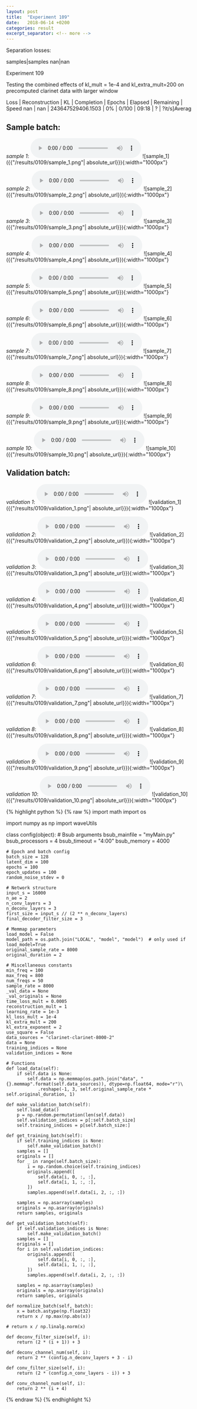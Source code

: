 ```yaml
---
layout: post
title:  "Experiment 109"
date:   2018-06-14 +0200
categories: result
excerpt_separator: <!-- more -->
---
```

Separation losses:

samples|samples
nan|nan<!-- more -->

Experiment 109

Testing the combined effects of kl_mult = 1e-4 and kl_extra_mult=200 on precomputed clarinet data with larger window

Loss | Reconstruction | KL | Completion | Epochs | Elapsed | Remaining | Speed
nan | nan | 243647529406.1503 | 0% | 0/100 | 09:18 | ? | ?it/s]Averag

## **Sample batch**:
_sample 1_:
<audio src="/ResultsOverview/results/0109/sample_1.wav" controls preload></audio>
![sample_1]({{"/results/0109/sample_1.png"| absolute_url}}){:width="1000px"}

_sample 2_:
<audio src="/ResultsOverview/results/0109/sample_2.wav" controls preload></audio>
![sample_2]({{"/results/0109/sample_2.png"| absolute_url}}){:width="1000px"}

_sample 3_:
<audio src="/ResultsOverview/results/0109/sample_3.wav" controls preload></audio>
![sample_3]({{"/results/0109/sample_3.png"| absolute_url}}){:width="1000px"}

_sample 4_:
<audio src="/ResultsOverview/results/0109/sample_4.wav" controls preload></audio>
![sample_4]({{"/results/0109/sample_4.png"| absolute_url}}){:width="1000px"}

_sample 5_:
<audio src="/ResultsOverview/results/0109/sample_5.wav" controls preload></audio>
![sample_5]({{"/results/0109/sample_5.png"| absolute_url}}){:width="1000px"}

_sample 6_:
<audio src="/ResultsOverview/results/0109/sample_6.wav" controls preload></audio>
![sample_6]({{"/results/0109/sample_6.png"| absolute_url}}){:width="1000px"}

_sample 7_:
<audio src="/ResultsOverview/results/0109/sample_7.wav" controls preload></audio>
![sample_7]({{"/results/0109/sample_7.png"| absolute_url}}){:width="1000px"}

_sample 8_:
<audio src="/ResultsOverview/results/0109/sample_8.wav" controls preload></audio>
![sample_8]({{"/results/0109/sample_8.png"| absolute_url}}){:width="1000px"}

_sample 9_:
<audio src="/ResultsOverview/results/0109/sample_9.wav" controls preload></audio>
![sample_9]({{"/results/0109/sample_9.png"| absolute_url}}){:width="1000px"}

_sample 10_:
<audio src="/ResultsOverview/results/0109/sample_10.wav" controls preload></audio>
![sample_10]({{"/results/0109/sample_10.png"| absolute_url}}){:width="1000px"}

## **Validation batch**:
_validation 1_:
<audio src="/ResultsOverview/results/0109/validation_1.wav" controls preload></audio>
![validation_1]({{"/results/0109/validation_1.png"| absolute_url}}){:width="1000px"}

_validation 2_:
<audio src="/ResultsOverview/results/0109/validation_2.wav" controls preload></audio>
![validation_2]({{"/results/0109/validation_2.png"| absolute_url}}){:width="1000px"}

_validation 3_:
<audio src="/ResultsOverview/results/0109/validation_3.wav" controls preload></audio>
![validation_3]({{"/results/0109/validation_3.png"| absolute_url}}){:width="1000px"}

_validation 4_:
<audio src="/ResultsOverview/results/0109/validation_4.wav" controls preload></audio>
![validation_4]({{"/results/0109/validation_4.png"| absolute_url}}){:width="1000px"}

_validation 5_:
<audio src="/ResultsOverview/results/0109/validation_5.wav" controls preload></audio>
![validation_5]({{"/results/0109/validation_5.png"| absolute_url}}){:width="1000px"}

_validation 6_:
<audio src="/ResultsOverview/results/0109/validation_6.wav" controls preload></audio>
![validation_6]({{"/results/0109/validation_6.png"| absolute_url}}){:width="1000px"}

_validation 7_:
<audio src="/ResultsOverview/results/0109/validation_7.wav" controls preload></audio>
![validation_7]({{"/results/0109/validation_7.png"| absolute_url}}){:width="1000px"}

_validation 8_:
<audio src="/ResultsOverview/results/0109/validation_8.wav" controls preload></audio>
![validation_8]({{"/results/0109/validation_8.png"| absolute_url}}){:width="1000px"}

_validation 9_:
<audio src="/ResultsOverview/results/0109/validation_9.wav" controls preload></audio>
![validation_9]({{"/results/0109/validation_9.png"| absolute_url}}){:width="1000px"}

_validation 10_:
<audio src="/ResultsOverview/results/0109/validation_10.wav" controls preload></audio>
![validation_10]({{"/results/0109/validation_10.png"| absolute_url}}){:width="1000px"}


{% highlight python %}
{% raw %}
import math
import os

import numpy as np
import waveUtils


class config(object):
	# Bsub arguments
	bsub_mainfile = "myMain.py"
	bsub_processors = 4
	bsub_timeout = "4:00"
	bsub_memory = 4000

	# Epoch and batch config
	batch_size = 128
	latent_dim = 100
	epochs = 100
	epoch_updates = 100
	random_noise_stdev = 0

	# Network structure
	input_s = 16000
	n_ae = 2
	n_conv_layers = 3
	n_deconv_layers = 3
	first_size = input_s // (2 ** n_deconv_layers)
	final_decoder_filter_size = 3

	# Memmap parameters
	load_model = False
	model_path = os.path.join("LOCAL", "model", "model")  # only used if load_model=True
	original_sample_rate = 8000
	original_duration = 2

	# Miscellaneous constants
	min_freq = 100
	max_freq = 800
	num_freqs = 50
	sample_rate = 8000
	_val_data = None
	_val_originals = None
	time_loss_mult = 0.0005
	reconstruction_mult = 1
	learning_rate = 1e-3
	kl_loss_mult = 1e-4
	kl_extra_mult = 200
	kl_extra_exponent = 2 
	use_square = False
	data_sources = "clarinet-clarinet-8000-2"
	data = None
	training_indices = None
	validation_indices = None

	# Functions
	def load_data(self):
		if self.data is None:
			self.data = np.memmap(os.path.join("data", "{}.memmap".format(self.data_sources)), dtype=np.float64, mode="r")\
				.reshape(-1, 3, self.original_sample_rate * self.original_duration, 1)

	def make_validation_batch(self):
		self.load_data()
		p = np.random.permutation(len(self.data))
		self.validation_indices = p[:self.batch_size]
		self.training_indices = p[self.batch_size:]

	def get_training_batch(self):
		if self.training_indices is None:
			self.make_validation_batch()
		samples = []
		originals = []
		for _ in range(self.batch_size):
			i = np.random.choice(self.training_indices)
			originals.append([
				self.data[i, 0, :, :],
				self.data[i, 1, :, :],
			])
			samples.append(self.data[i, 2, :, :])

		samples = np.asarray(samples)
		originals = np.asarray(originals)
		return samples, originals

	def get_validation_batch(self):
		if self.validation_indices is None:
			self.make_validation_batch()
		samples = []
		originals = []
		for i in self.validation_indices:
			originals.append([
				self.data[i, 0, :, :],
				self.data[i, 1, :, :],
			])
			samples.append(self.data[i, 2, :, :])

		samples = np.asarray(samples)
		originals = np.asarray(originals)
		return samples, originals

	def normalize_batch(self, batch):
		x = batch.astype(np.float32)
		return x / np.max(np.abs(x))

	# return x / np.linalg.norm(x)

	def deconv_filter_size(self, i):
		return (2 * (i + 1)) + 3

	def deconv_channel_num(self, i):
		return 2 ** (config.n_deconv_layers + 3 - i)

	def conv_filter_size(self, i):
		return (2 * (config.n_conv_layers - i)) + 3

	def conv_channel_num(self, i):
		return 2 ** (i + 4)

{% endraw %}
{% endhighlight %}

